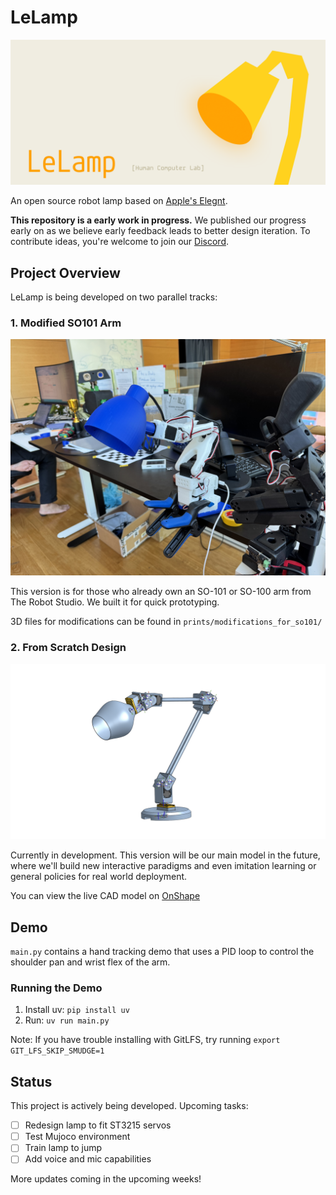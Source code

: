# LeLamp

![LeLamp Banner](./images/Banner.png)

An open source robot lamp based on [Apple's Elegnt](https://machinelearning.apple.com/research/elegnt-expressive-functional-movement).

**This repository is a early work in progress.** We published our progress early on as we believe early feedback leads to better design iteration. To contribute ideas, you're welcome to join our [Discord](https://discord.com/invite/48pfGZwP).

## Project Overview

LeLamp is being developed on two parallel tracks:

### **1. Modified SO101 Arm**

![Modified SO101](./images/ModifiedSo.jpeg)

This version is for those who already own an SO-101 or SO-100 arm from The Robot Studio. We built it for quick prototyping.

3D files for modifications can be found in `prints/modifications_for_so101/`

### **2. From Scratch Design**

![LeLamp](./images/LeLamp.png)

Currently in development. This version will be our main model in the future, where we'll build new interactive paradigms and even imitation learning or general policies for real world deployment.

You can view the live CAD model on [OnShape](https://cad.onshape.com/documents/7ff6d1fd85a1383ea9f71557/w/b399d2ceb47c6775362882dc/e/14b04feff73ad1eb6f6b1f57?renderMode=0&uiState=688fc0a88a82666976c1a86f)

## Demo

`main.py` contains a hand tracking demo that uses a PID loop to control the shoulder pan and wrist flex of the arm.

### Running the Demo

1. Install uv: `pip install uv`
2. Run: `uv run main.py`

Note: If you have trouble installing with GitLFS, try running `export GIT_LFS_SKIP_SMUDGE=1`

## Status

This project is actively being developed. Upcoming tasks:

- [ ] Redesign lamp to fit ST3215 servos
- [ ] Test Mujoco environment
- [ ] Train lamp to jump
- [ ] Add voice and mic capabilities

More updates coming in the upcoming weeks!

